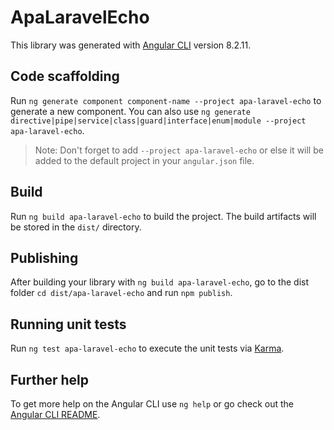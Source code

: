 # ApaLaravelEcho

This library was generated with [Angular CLI](https://github.com/angular/angular-cli) version 8.2.11.

## Code scaffolding

Run `ng generate component component-name --project apa-laravel-echo` to generate a new component. You can also use `ng generate directive|pipe|service|class|guard|interface|enum|module --project apa-laravel-echo`.
> Note: Don't forget to add `--project apa-laravel-echo` or else it will be added to the default project in your `angular.json` file. 

## Build

Run `ng build apa-laravel-echo` to build the project. The build artifacts will be stored in the `dist/` directory.

## Publishing

After building your library with `ng build apa-laravel-echo`, go to the dist folder `cd dist/apa-laravel-echo` and run `npm publish`.

## Running unit tests

Run `ng test apa-laravel-echo` to execute the unit tests via [Karma](https://karma-runner.github.io).

## Further help

To get more help on the Angular CLI use `ng help` or go check out the [Angular CLI README](https://github.com/angular/angular-cli/blob/master/README.md).
